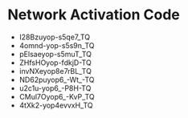 # Network Activation Code
* I28Bzuyop-s5qe7_TQ
* 4omnd-yop-s5s9n_TQ
* pElsaeyop-s5muT_TQ
* ZHfsHOyop-fdkjD-TQ
* invNXeyop8e7rBL_TQ
* ND62puyop6_-Wt_-TQ
* u2c1u-yop6_-P8H-TQ
* CMul7Oyop6_-KvP_TQ
* 4tXk2-yop4evvxH_TQ